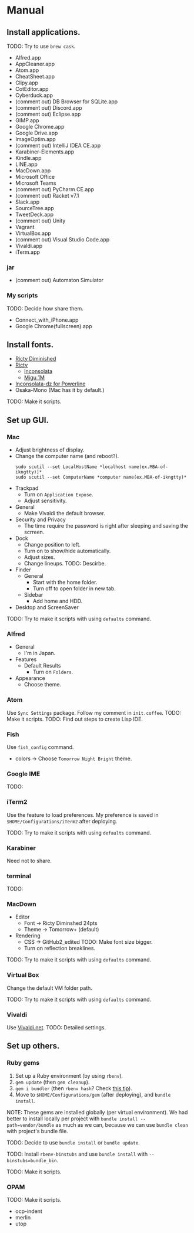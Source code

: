 # Manual
## Install applications.
TODO: Try to use `brew cask`.
*   Alfred.app
*   AppCleaner.app
*   Atom.app
*   CheatSheet.app
*   Clipy.app
*   CotEditor.app
*   Cyberduck.app
*   (comment out) DB Browser for SQLite.app
*   (comment out) Discord.app
*   (comment out) Eclipse.app
*   GIMP.app
*   Google Chrome.app
*   Google Drive.app
*   ImageOptim.app
*   (comment out) IntelliJ IDEA CE.app
*   Karabiner-Elements.app
*   Kindle.app
*   LINE.app
*   MacDown.app
*   Microsoft Office
*   Microsoft Teams
*   (comment out) PyCharm CE.app
*   (comment out) Racket v7.1
*   Slack.app
*   SourceTree.app
*   TweetDeck.app
*   (comment out) Unity
*   Vagrant
*   VirtualBox.app
*   (comment out) Visual Studio Code.app
*   Vivaldi.app
*   iTerm.app

### jar
*   (comment out) Automaton Simulator

### My scripts
TODO: Decide how share them.
*   Connect_with_iPhone.app
*   Google Chrome(fullscreen).app

## Install fonts.
*   [Ricty Diminished](https://www.rs.tus.ac.jp/yyusa/ricty_diminished.html)
*   [Ricty](https://www.rs.tus.ac.jp/yyusa/ricty.html)
    *   [Inconsolata](https://fonts.google.com/specimen/Inconsolata)
    *   [Migu 1M](http://mix-mplus-ipa.osdn.jp/)
*   [Inconsolata-dz for Powerline](https://github.com/powerline/fonts)
*   Osaka-Mono (Mac has it by default.)

TODO: Make it scripts.

## Set up GUI.
### Mac
*   Adjust brightness of display.
*   Change the computer name (and reboot?).
    ```
    sudo scutil --set LocalHostName *localhost name(ex.MBA-of-ikngtty)]*
    sudo scutil --set ComputerName *computer name(ex.MBA-of-ikngtty)*
    ```
*   Trackpad
    *   Turn on `Application Expose`.
    *   Adjust sensitivity.
*   General
    *   Make Vivaldi the default browser.
*   Security and Privacy
    *   The time require the password is right after sleeping and saving the scrreen.
*   Dock
    *   Change position to left.
    *   Turn on to show/hide automatically.
    *   Adjust sizes.
    *   Change lineups. TODO: Descirbe.
*   Finder
    *   General
        *   Start with the home folder.
        *   Turn off to open folder in new tab.
    *   Sidebar
        *   Add home and HDD.
*   Desktop and ScreenSaver

TODO: Try to make it scripts with using `defaults` command.

### Alfred
*   General
    *   I'm in Japan.
*   Features
    *   Default Results
        *   Turn on `Folders`.
*   Appearance
    *   Choose theme.

### Atom
Use `Sync Settings` package.
Follow my comment in `init.coffee`.
TODO: Make it scripts.
TODO: Find out steps to create Lisp IDE.

### Fish
Use `fish_config` command.
*   colors -> Choose `Tomorrow Night Bright` theme.

### Google IME
TODO:

### iTerm2
Use the feature to load preferences.
My preference is saved in `$HOME/Configurations/iTerm2` after deploying.

TODO: Try to make it scripts with using `defaults` command.

### Karabiner
Need not to share.

### terminal
TODO:

### MacDown
*   Editor
    *   Font -> Ricty Diminshed 24pts
    *   Theme -> Tomorrow+ (default)
*   Rendering
    *   CSS -> GitHub2_edited TODO: Make font size bigger.
    *   Turn on reflection breaklines.

TODO: Try to make it scripts with using `defaults` command.

### Virtual Box
Change the default VM folder path.

TODO: Try to make it scripts with using `defaults` command.

### Vivaldi
Use [Vivaldi.net](https://vivaldi.net).
TODO: Detailed settings.

## Set up others.
### Ruby gems
1.  Set up a Ruby environment (by using `rbenv`).
2.  `gem update` (then `gem cleanup`).
3.  `gem i bundler` (then `rbenv hash`? Check [this tip](https://qiita.com/tokimari/items/51ac63a1fe244b819aea)).
4.  Move to `$HOME/Configurations/gem` (after deploying), and `bundle install`.

NOTE: These gems are installed globally (per virtual environment).
We had better to install locally per project with
`bundle install --path=vendor/bundle` as much as we can,
because we can use `bundle clean` with project's bundle file.

TODO: Decide to use `bundle install` or `bundle update`.

TODO: Install `rbenv-binstubs` and use `bundle install`
with `--binstubs=bundle_bin`.

TODO: Make it scripts.

### OPAM
TODO: Make it scripts.
*   ocp-indent
*   merlin
*   utop
